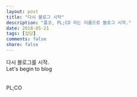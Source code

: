 ```yaml
---
layout: post
title: "다시 블로그 시작"
description: "플코, PL;CO 라는 이름으로 블로그 시작."
date: 2018-05-21
tags: [잡담]
comments: false
share: false
---
```

다시 블로그를 시작.  
Let's begin to blog
<br><br><br>
PL;CO
